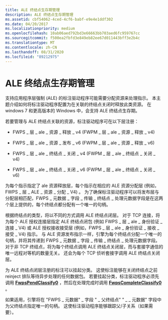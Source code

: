 ```yaml
---
title: ALE 终结点生存期管理
description: ALE 终结点生存期管理
ms.assetid: cbf54062-4ced-4cf6-babf-e9e4e1ddf302
ms.date: 04/20/2017
ms.localizationpriority: medium
ms.openlocfilehash: 10ab06aed792bd3e66663bb703aed6fc959767cc
ms.sourcegitcommit: f500ea2fbfd3e849eb82ee67d011443bff3e2b4c
ms.translationtype: MT
ms.contentlocale: zh-CN
ms.lasthandoff: 08/31/2020
ms.locfileid: "89212975"
---
```

# <a name="ale-endpoint-lifetime-management"></a>ALE 终结点生存期管理


支持应用程序层强制 (ALE) 的标注驱动程序可能需要分配资源来处理指示。 本主题介绍如何将标注驱动程序配置为在关联的终结点关闭时释放此类资源。 在 windows 7 和更高版本的 Windows 中，会支持 ALE 终结点生存期。

若要管理与 ALE 终结点关联的资源，标注驱动程序可在以下层注册：

-   FWPS \_ 层 \_ ale \_ 资源 \_ 释放 \_ v4 (FWPM \_ 层 \_ ale \_ 资源 \_ 释放 \_ v4) 

-   FWPS \_ 层 \_ ale \_ 资源 \_ 发布 \_ v6 (FWPM \_ 层 \_ ale \_ 资源 \_ 释放 \_ v6) 

-   FWPS \_ 层 \_ ale \_ 终结点 \_ 关闭 \_ v4 (FWPM \_ 层 \_ ale \_ 终结点 \_ 关闭 \_ v4) 

-   FWPS \_ 层 \_ ale \_ 终结点 \_ 关闭 \_ v6 (FWPM \_ 层 \_ ale \_ 终结点 \_ 关闭 \_ v6) 

为每个指示指定了 ale 资源释放层，每个指示在相应的 ALE 资源分配层 (例如，FWPS \_ 层 \_ ALE \_ 资源 \_ 分配 \_ V4) 。 为了确保标注驱动程序可以将发布层与分配层相匹配，FWPS \_ 元数据 \_ 字段 \_ 传输 \_ 终结点 \_ 处理元数据字段是在这两个层上提供的，每个终结点都分配有一个唯一的句柄。

根据终结点的类型，将以不同的方式调用 ALE 终结点闭层。 对于 TCP 连接，将为每个 ALE 授权连接层指定 ALE 终结点闭包 (例如 FWPS \_ 层 \_ ale \_ 身份验证 \_ 连接 \_ V4) 或 ALE 授权接收接受层 (例如，FWPS \_ 层 \_ ale \_ 身份验证 \_ 接收 \_ 接受 \_ V4) 指示。 与 ALE 资源发布指示一样，引擎为每个终结点分配一个唯一的句柄，并将其传递到 FWPS \_ 元数据 \_ 字段 \_ 传输 \_ 终结点 \_ 处理元数据字段。 对于非 TCP 终结点，将为每个终结点调用 ALE 终结点关闭层，而与套接字通信的唯一远程对等机的数量无关。 还会为每个 TCP 侦听套接字调用 ALE 终结点关闭层。

为 ALE 终结点闭层注册的标注可以挂起分类。 这使标注能够在关闭终结点之前 reinject 排队等待异步处理的任何数据包。 若要挂起分类，标注驱动程序必须先调用 [**FwpsPendClassify0**](/windows-hardware/drivers/ddi/fwpsk/nf-fwpsk-fwpspendclassify0) ，然后在处理完成时调用 [**FwpsCompleteClassify0**](/windows-hardware/drivers/ddi/fwpsk/nf-fwpsk-fwpscompleteclassify0) 。

如果适用，引擎将在 "FWPS \_ 元数据" \_ 字段 " \_ 父终结点" " \_ \_ 元数据" 字段中为父终结点指定唯一的句柄。 这使标注驱动程序能够跟踪父/子关系（如果需要）。

 


